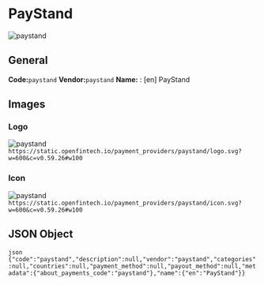# PayStand 
![paystand](https://static.openfintech.io/payment_providers/paystand/logo.svg?w=600&c=v0.59.26#w100) 
## General 
**Code:**`paystand` 
**Vendor:**`paystand` 
**Name:** 
:	[en] PayStand 
## Images 
### Logo 
![paystand](https://static.openfintech.io/payment_providers/paystand/logo.svg?w=600&c=v0.59.26#w100) 
``` https://static.openfintech.io/payment_providers/paystand/logo.svg?w=600&c=v0.59.26#w100 ``` 
### Icon 
![paystand](https://static.openfintech.io/payment_providers/paystand/icon.svg?w=600&c=v0.59.26#w100) 
``` https://static.openfintech.io/payment_providers/paystand/icon.svg?w=600&c=v0.59.26#w100 ``` 
## JSON Object 
```json {"code":"paystand","description":null,"vendor":"paystand","categories":null,"countries":null,"payment_method":null,"payout_method":null,"metadata":{"about_payments_code":"paystand"},"name":{"en":"PayStand"}} ``` 
